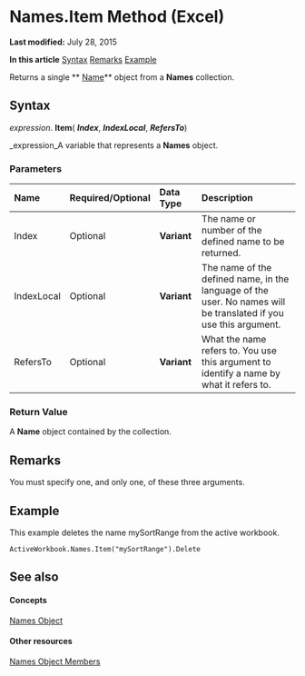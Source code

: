 
# Names.Item Method (Excel)

 **Last modified:** July 28, 2015

 **In this article**
 [Syntax](#sectionSection0)
 [Remarks](#sectionSection1)
 [Example](#sectionSection2)


Returns a single  ** [Name](cfedb297-ac0d-dff0-99c7-6927cc5f31ed.md)** object from a **Names** collection.


## Syntax
<a name="sectionSection0"> </a>

 _expression_. **Item**( **_Index_**,  **_IndexLocal_**,  **_RefersTo_**)

 _expression_A variable that represents a  **Names** object.


### Parameters



|**Name**|**Required/Optional**|**Data Type**|**Description**|
|:-----|:-----|:-----|:-----|
|Index|Optional| **Variant**|The name or number of the defined name to be returned.|
|IndexLocal|Optional| **Variant**|The name of the defined name, in the language of the user. No names will be translated if you use this argument.|
|RefersTo|Optional| **Variant**|What the name refers to. You use this argument to identify a name by what it refers to.|

### Return Value

A  **Name** object contained by the collection.


## Remarks
<a name="sectionSection1"> </a>

You must specify one, and only one, of these three arguments.


## Example
<a name="sectionSection2"> </a>

This example deletes the name mySortRange from the active workbook.


```
ActiveWorkbook.Names.Item("mySortRange").Delete
```


## See also
<a name="sectionSection2"> </a>


#### Concepts


 [Names Object](ffecf89d-7bae-c470-8e37-608857a9de2a.md)
#### Other resources


 [Names Object Members](32c3c4d9-80fb-28c8-86e0-d504e3bfc0ba.md)
